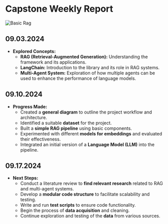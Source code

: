 # Capstone Weekly Report
![Basic Rag](Basic_rag.jpg "Basic Rag Diagram")


## 09.03.2024
- **Explored Concepts:**
  - **RAG (Retrieval-Augmented Generation):** Understanding the framework and its applications.
  - **LangChain:** Introduction to the library and its role in RAG systems.
  - **Multi-Agent System:** Exploration of how multiple agents can be used to enhance the performance of language models.

## 09.10.2024
- **Progress Made:**
  - Created a **general diagram** to outline the project workflow and architecture.
  - Identified a suitable **dataset** for the project.
  - Built a **simple RAG pipeline** using basic components.
  - Experimented with different **models for embeddings** and evaluated their effectiveness.
  - Integrated an initial version of a **Language Model (LLM)** into the pipeline.

## 09.17.2024
- **Next Steps:**
  - Conduct a literature review to **find relevant research** related to RAG and multi-agent systems.
  - Develop a **modular code structure** to facilitate scalability and testing.
  - Write and run **test scripts** to ensure code functionality.
  - Begin the process of **data acquisition** and cleaning.
  - Continue exploration and testing of the **data** from various sources.
